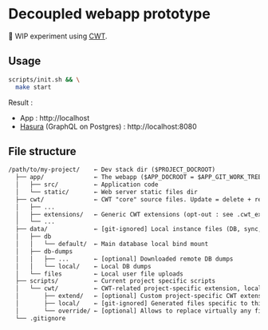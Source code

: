 # Decoupled webapp prototype

🐉 WIP experiment using [CWT](https://github.com/Paulmicha/common-web-tools).

## Usage

```sh
scripts/init.sh && \
  make start
```

Result :

- App : http://localhost
- [Hasura](https://hasura.io/) (GraphQL on Postgres) : http://localhost:8080

<!--
## Stack

- Php 7.3 : [wodby/php](https://github.com/wodby/php)
- PostgreSQL 11 : [wodby/postgres](https://github.com/wodby/postgres)
- [Svelte](https://svelte.dev/) 3
-->

## File structure

```txt
/path/to/my-project/    ← Dev stack dir ($PROJECT_DOCROOT)
  ├── app/              ← The webapp ($APP_DOCROOT = $APP_GIT_WORK_TREE)
  │   ├── src/          ← Application code
  │   └── static/       ← Web server static files dir
  ├── cwt/              ← CWT "core" source files. Update = delete + replace entire folder
  │   ├── ...
  │   ├── extensions/   ← Generic CWT extensions (opt-out : see .cwt_extensions_ignore)
  │   └── ...
  ├── data/             ← [git-ignored] Local instance files (DB, sync, user uploads, etc.)
  │   ├── db
  │   │   └── default/  ← Main database local bind mount
  │   ├── db-dumps
  │   │   ├── ...       ← [optional] Downloaded remote DB dumps
  │   │   └── local/    ← Local DB dumps
  │   └── files         ← Local user file uploads
  ├── scripts/          ← Current project specific scripts
  │   └── cwt/          ← CWT-related project-specific extension, local files and overrides
  │       ├── extend/   ← [optional] Custom project-specific CWT extension
  │       ├── local/    ← [git-ignored] Generated files specific to this local instance
  │       └── override/ ← [optional] Allows to replace virtually any file sourced in CWT scripts
  └── .gitignore
```
